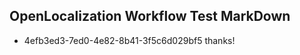 ## OpenLocalization Workflow Test MarkDown
* 4efb3ed3-7ed0-4e82-8b41-3f5c6d029bf5 thanks!

<!--HONumber=Jul16_HO2-->


